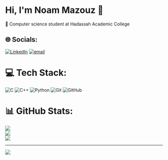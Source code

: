 # Hi, I'm Noam Mazouz 👋

:brain: Computer science student at Hadassah Academic College<br/>

## 🌐 Socials:
[![LinkedIn](https://img.shields.io/badge/LinkedIn-%230077B5.svg?logo=linkedin&logoColor=white)](https://www.linkedin.com/in/noam-mazouz-207438277/) [![email](https://img.shields.io/badge/Email-D14836?logo=gmail&logoColor=white)](mailto:mazouznoam@gmail.com) 

# 💻 Tech Stack:
![C](https://img.shields.io/badge/c-%2300599C.svg?style=for-the-badge&logo=c&logoColor=white) ![C++](https://img.shields.io/badge/c++-%2300599C.svg?style=for-the-badge&logo=c%2B%2B&logoColor=white) ![Python](https://img.shields.io/badge/python-3670A0?style=for-the-badge&logo=python&logoColor=ffdd54) ![Git](https://img.shields.io/badge/git-%23F05033.svg?style=for-the-badge&logo=git&logoColor=white) ![GitHub](https://img.shields.io/badge/github-%23121011.svg?style=for-the-badge&logo=github&logoColor=white)
# 📊 GitHub Stats:
![](https://github-readme-stats.vercel.app/api?username=Noammazouz&theme=merko&hide_border=false&include_all_commits=false&count_private=false)<br/>
![](https://nirzak-streak-stats.vercel.app/?user=Noammazouz&theme=merko&hide_border=false)<br/>
![](https://github-readme-stats.vercel.app/api/top-langs/?username=Noammazouz&theme=merko&hide_border=false&include_all_commits=false&count_private=false&layout=compact)

---
[![](https://visitcount.itsvg.in/api?id=Noammazouz&icon=0&color=0)](https://visitcount.itsvg.in)

